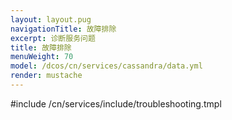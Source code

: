 ```yaml
---
layout: layout.pug
navigationTitle: 故障排除
excerpt: 诊断服务问题
title: 故障排除
menuWeight: 70
model: /dcos/cn/services/cassandra/data.yml
render: mustache
---
```


#include /cn/services/include/troubleshooting.tmpl
